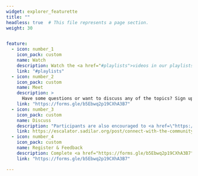 ```yaml
---
widget: explorer_featurette
title: ""
headless: true  # This file represents a page section.
weight: 30


feature:
  - icon: number_1
    icon_pack: custom
    name: Watch
    description: Watch the <a href="#playlists">videos in our playlists</a> at your own pace. You can start with topics that you are less familiar with, or only focus on those you are particularly interested in. No need to work through everything. These resources should equip you with foundational knowledge about the topics at hand. For more detailed resources, please refer to our [curated list of training materials and courses](../../global-training-resources).
    link: "#playlists"
  - icon: number_2
    icon_pack: custom
    name: Meet
    description: >
      Have some questions or want to discuss any of the topics? Sign up for an informal virtual meeting simply by adding your name to our <a href="https://docs.google.com/document/d/1tdE9s8_fmwBTgCBRsGk1CiRR0YBymhX_adX9inPDu9I/edit?usp=sharing" target="_blank">open meetup document</a> or <a href="https://forms.gle/b5Ebwq2p19CXhA3B7" target="_blank"> registering via the form</a>. Connection details will be shared on the document and via <a href="https://escalator.sadilar.org/post/connect-with-the-community/" target="_blank">our Slack workspace</a> an hour before the meetups. We'll run a regular meeting <b>every last Tuesday of the month</b>.<br> <b>Next meeting: <a href="https://docs.google.com/document/d/1tdE9s8_fmwBTgCBRsGk1CiRR0YBymhX_adX9inPDu9I/edit?usp=sharing" target="_blank">28 June 2022 @ 15:30 - 16:30 SAST</a></b>
    link: "https://forms.gle/b5Ebwq2p19CXhA3B7"
  - icon: number_3
    icon_pack: custom
    name: Discuss
    description: "Participants are also encouraged to <a href=\"https://escalator.sadilar.org/post/connect-with-the-community/\" target=\"_blank\">join our Slack Workspace</a> to get to know the community and gain exposure to conversations about digital and computational research in the humanities and social sciences. Questions and discussions related to the video content from our EXPLORER's Playlists can be asked on the #dci-explorer-track Slack channel specifically."
    link: https://escalator.sadilar.org/post/connect-with-the-community/
  - icon: number_4
    icon_pack: custom
    name: Register & Feedback
    description: Complete <a href="https://forms.gle/b5Ebwq2p19CXhA3B7" target="_blank">our registration form</a> to let us know you're interested in this track. Although this track allows participants to work through material at their own speed, we would still like to hear from you and support you on your journey. You are also encouraged to <a href="https://forms.gle/b5Ebwq2p19CXhA3B7" target="_blank">provide feedback</a> to help us improve content and delivery of the EXPLORER track. 
    link: "https://forms.gle/b5Ebwq2p19CXhA3B7"

---
```


